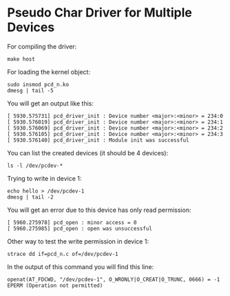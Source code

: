 # Pseudo Char Driver for Multiple Devices

For compiling the driver:
```console
make host
```
For loading the kernel object:
```console
sudo insmod pcd_n.ko
dmesg | tail -5
```

You will get an output like this:
```console
[ 5930.575731] pcd_driver_init : Device number <major>:<minor> = 234:0
[ 5930.576019] pcd_driver_init : Device number <major>:<minor> = 234:1
[ 5930.576069] pcd_driver_init : Device number <major>:<minor> = 234:2
[ 5930.576105] pcd_driver_init : Device number <major>:<minor> = 234:3
[ 5930.576140] pcd_driver_init : Module init was successful
```

You can list the created devices (it should be 4 devices):
```console
ls -l /dev/pcdev-*
```

Trying to write in device 1:
```console
echo hello > /dev/pcdev-1
dmesg | tail -2
```

You will get an error due to this device has only read permission:
```console
[ 5960.275978] pcd_open : minor access = 0
[ 5960.275985] pcd_open : open was unsuccessful
```

Other way to test the write permission in device 1:
```console
strace dd if=pcd_n.c of=/dev/pcdev-1
```

In the output of this command you will find this line:
```console
openat(AT_FDCWD, "/dev/pcdev-1", O_WRONLY|O_CREAT|O_TRUNC, 0666) = -1 EPERM (Operation not permitted)
```
